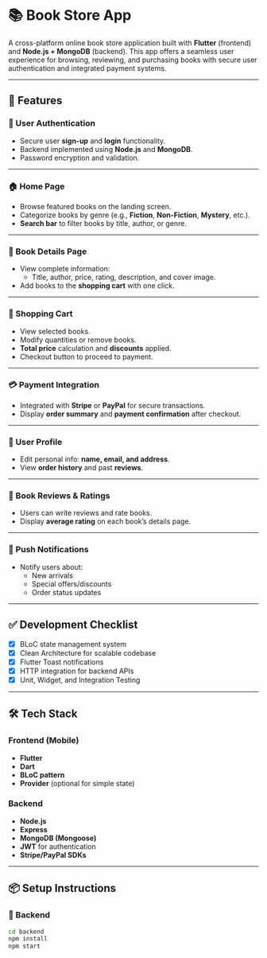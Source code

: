 # 📚 Book Store App

A cross-platform online book store application built with **Flutter** (frontend) and **Node.js + MongoDB** (backend). This app offers a seamless user experience for browsing, reviewing, and purchasing books with secure user authentication and integrated payment systems.

---

## 🚀 Features

### 🔐 User Authentication
- Secure user **sign-up** and **login** functionality.
- Backend implemented using **Node.js** and **MongoDB**.
- Password encryption and validation.

---

### 🏠 Home Page
- Browse featured books on the landing screen.
- Categorize books by genre (e.g., **Fiction**, **Non-Fiction**, **Mystery**, etc.).
- **Search bar** to filter books by title, author, or genre.

---

### 📖 Book Details Page
- View complete information:
  - Title, author, price, rating, description, and cover image.
- Add books to the **shopping cart** with one click.

---

### 🛒 Shopping Cart
- View selected books.
- Modify quantities or remove books.
- **Total price** calculation and **discounts** applied.
- Checkout button to proceed to payment.

---

### 💳 Payment Integration
- Integrated with **Stripe** or **PayPal** for secure transactions.
- Display **order summary** and **payment confirmation** after checkout.

---

### 👤 User Profile
- Edit personal info: **name, email, and address**.
- View **order history** and past **reviews**.

---

### 🌟 Book Reviews & Ratings
- Users can write reviews and rate books.
- Display **average rating** on each book’s details page.

---

### 🔔 Push Notifications
- Notify users about:
  - New arrivals
  - Special offers/discounts
  - Order status updates

---

## ✅ Development Checklist

- [x] BLoC state management system
- [x] Clean Architecture for scalable codebase
- [x] Flutter Toast notifications
- [x] HTTP integration for backend APIs
- [x] Unit, Widget, and Integration Testing

---

## 🛠️ Tech Stack

### Frontend (Mobile)
- **Flutter**
- **Dart**
- **BLoC pattern**
- **Provider** (optional for simple state)

### Backend
- **Node.js**
- **Express**
- **MongoDB (Mongoose)**
- **JWT** for authentication
- **Stripe/PayPal SDKs**

---

## 📦 Setup Instructions

### 🔧 Backend

```bash
cd backend
npm install
npm start
